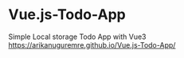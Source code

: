 # Vue.js-Todo-App
Simple Local storage Todo App with Vue3 
https://arikanuguremre.github.io/Vue.js-Todo-App/
